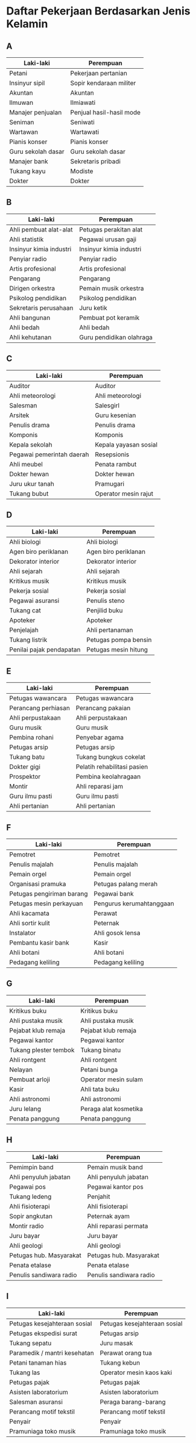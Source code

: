 # Daftar Pekerjaan Berdasarkan Jenis Kelamin

## A

| Laki-laki                  | Perempuan                     |
|---------------------------|-------------------------------|
| Petani                    | Pekerjaan pertanian           |
| Insinyur sipil            | Sopir kendaraan militer       |
| Akuntan                   | Akuntan                       |
| Ilmuwan                   | Ilmiawati                     |
| Manajer penjualan         | Penjual hasil-hasil mode      |
| Seniman                   | Seniwati                      |
| Wartawan                  | Wartawati                     |
| Pianis konser             | Pianis konser                 |
| Guru sekolah dasar        | Guru sekolah dasar            |
| Manajer bank              | Sekretaris pribadi            |
| Tukang kayu               | Modiste                       |
| Dokter                    | Dokter                        |

## B

| Laki-laki                      | Perempuan                  |
|-------------------------------|----------------------------|
| Ahli pembuat alat-alat        | Petugas perakitan alat     |
| Ahli statistik                | Pegawai urusan gaji        |
| Insinyur kimia industri       | Insinyur kimia industri    |
| Penyiar radio                 | Penyiar radio              |
| Artis profesional             | Artis profesional          |
| Pengarang                     | Pengarang                  |
| Dirigen orkestra              | Pemain musik orkestra      |
| Psikolog pendidikan           | Psikolog pendidikan        |
| Sekretaris perusahaan         | Juru ketik                 |
| Ahli bangunan                 | Pembuat pot keramik        |
| Ahli bedah                    | Ahli bedah                 |
| Ahli kehutanan                | Guru pendidikan olahraga   |

## C

| Laki-laki                  | Perempuan                  |
|---------------------------|----------------------------|
| Auditor                   | Auditor                    |
| Ahli meteorologi          | Ahli meteorologi           |
| Salesman                  | Salesgirl                  |
| Arsitek                   | Guru kesenian              |
| Penulis drama             | Penulis drama              |
| Komponis                  | Komponis                   |
| Kepala sekolah            | Kepala yayasan sosial      |
| Pegawai pemerintah daerah | Resepsionis                |
| Ahli meubel               | Penata rambut              |
| Dokter hewan              | Dokter hewan               |
| Juru ukur tanah           | Pramugari                  |
| Tukang bubut              | Operator mesin rajut       |

## D

| Laki-laki                 | Perempuan                 |
|--------------------------|---------------------------|
| Ahli biologi             | Ahli biologi              |
| Agen biro periklanan     | Agen biro periklanan      |
| Dekorator interior       | Dekorator interior        |
| Ahli sejarah             | Ahli sejarah              |
| Kritikus musik           | Kritikus musik            |
| Pekerja sosial           | Pekerja sosial            |
| Pegawai asuransi         | Penulis steno             |
| Tukang cat               | Penjilid buku             |
| Apoteker                 | Apoteker                  |
| Penjelajah               | Ahli pertanaman           |
| Tukang listrik           | Petugas pompa bensin      |
| Penilai pajak pendapatan | Petugas mesin hitung      |

## E

| Laki-laki               | Perempuan                    |
|------------------------|------------------------------|
| Petugas wawancara      | Petugas wawancara            |
| Perancang perhiasan    | Perancang pakaian            |
| Ahli perpustakaan      | Ahli perpustakaan            |
| Guru musik             | Guru musik                   |
| Pembina rohani         | Penyebar agama               |
| Petugas arsip          | Petugas arsip                |
| Tukang batu            | Tukang bungkus cokelat       |
| Dokter gigi            | Pelatih rehabilitasi pasien  |
| Prospektor             | Pembina keolahragaan         |
| Montir                 | Ahli reparasi jam            |
| Guru ilmu pasti        | Guru ilmu pasti              |
| Ahli pertanian         | Ahli pertanian               |

## F

| Laki-laki                 | Perempuan                  |
|--------------------------|----------------------------|
| Pemotret                 | Pemotret                   |
| Penulis majalah          | Penulis majalah            |
| Pemain orgel             | Pemain orgel               |
| Organisasi pramuka       | Petugas palang merah       |
| Petugas pengiriman barang| Pegawai bank               |
| Petugas mesin perkayuan  | Pengurus kerumahtanggaan   |
| Ahli kacamata            | Perawat                    |
| Ahli sortir kulit        | Peternak                   |
| Instalator               | Ahli gosok lensa           |
| Pembantu kasir bank      | Kasir                      |
| Ahli botani              | Ahli botani                |
| Pedagang keliling        | Pedagang keliling          |

## G

| Laki-laki                 | Perempuan                  |
|--------------------------|----------------------------|
| Kritikus buku            | Kritikus buku              |
| Ahli pustaka musik       | Ahli pustaka musik         |
| Pejabat klub remaja      | Pejabat klub remaja        |
| Pegawai kantor           | Pegawai kantor             |
| Tukang plester tembok    | Tukang binatu              |
| Ahli rontgent            | Ahli rontgent              |
| Nelayan                  | Petani bunga               |
| Pembuat arloji           | Operator mesin sulam       |
| Kasir                    | Ahli tata buku             |
| Ahli astronomi           | Ahli astronomi             |
| Juru lelang              | Peraga alat kosmetika      |
| Penata panggung          | Penata panggung            |

## H

| Laki-laki                   | Perempuan                 |
|----------------------------|---------------------------|
| Pemimpin band              | Pemain musik band         |
| Ahli penyuluh jabatan      | Ahli penyuluh jabatan     |
| Pegawai pos                | Pegawai kantor pos        |
| Tukang ledeng              | Penjahit                  |
| Ahli fisioterapi           | Ahli fisioterapi          |
| Sopir angkutan             | Peternak ayam             |
| Montir radio               | Ahli reparasi permata     |
| Juru bayar                 | Juru bayar                |
| Ahli geologi               | Ahli geologi              |
| Petugas hub. Masyarakat    | Petugas hub. Masyarakat   |
| Penata etalase             | Penata etalase            |
| Penulis sandiwara radio    | Penulis sandiwara radio   |

## I

| Laki-laki                   | Perempuan                  |
|----------------------------|----------------------------|
| Petugas kesejahteraan sosial| Petugas kesejahteraan sosial|
| Petugas ekspedisi surat    | Petugas arsip              |
| Tukang sepatu              | Juru masak                 |
| Paramedik / mantri kesehatan| Perawat orang tua         |
| Petani tanaman hias        | Tukang kebun              |
| Tukang las                 | Operator mesin kaos kaki  |
| Petugas pajak              | Petugas pajak              |
| Asisten laboratorium       | Asisten laboratorium       |
| Salesman asuransi          | Peraga barang-barang       |
| Perancang motif tekstil    | Perancang motif tekstil    |
| Penyair                    | Penyair                    |
| Pramuniaga toko musik      | Pramuniaga toko musik      |